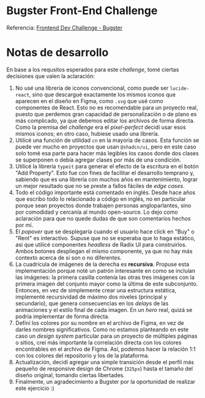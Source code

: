 # Bugster Front-End Challenge

Referencia: [Frontend Dev Challenge - Bugster](https://hazel-allium-573.notion.site/Frontend-Dev-Challenge-Bugster-2242abea27a8805b9fddd807f5796c17)

# Notas de desarrollo

En base a los requsitos esperados para este _challenge_, tomé ciertas decisiones que valen la aclaración:

1. No usé una librería de iconos convencional, como puede ser `lucide-react`, sino que descargué exactamente los mismos iconos que aparecen en el diseño en Figma, como `.svg` que usé como componentes de React. Esto no es recomendable para un proyecto real, puesto que perdemos gran capacidad de personalización o de plano es más complicado, ya que debemos editar los archivos de forma directa. Como la premisa del _challenge_ era el _pixel-perfect_ decidí usar esos mismos iconos; en otro caso, hubiese usado una librería.
2. Utilicé una función de utilidad `cn` en la mayoría de casos. Esta función se puede ver mucho en proyectos que usan `@shadcn/ui`, pero en este caso solo tomé esa parte para hacer más legibles los casos donde dos clases se superponen o debía agregar clases por más de una condición.
3. Utilicé la librería `typeit` para generar el efecto de la escritura en el botón "Add Property". Esto fue con fines de facilitar el desarrollo temprano y, sabiendo que es una librería con muchos años en mantenimiento, lograr un mejor resultado que no se preste a fallos fáciles de _edge cases_.
4. Todo el código importante está comentado en inglés. Desde hace años que escribo todo lo relacionado a código en inglés, no en particular porque sean proyectos donde trabajen personas angloparlantes, sino por comodidad y cercanía al mundo open-source. Lo dejo como aclaración para que no quede dudas de que son comentarios hechos por mí.
5. El _popover_ que se desplegaría cuando el usuario hace click en "Buy" o "Rent" es interactivo. Supuse que no se esperaba que lo haga estático, así que utilicé componentes _headless_ de Radix UI para construirlos. Ambos botones despliegan el mismo componente, ya que no hay más contexto acerca de si son o no diferentes.
6. La cuadrícula de imágenes de la derecha es **recursiva**. Propuse esta implementación porque noté un patrón interesante en como se incluían las imágenes: la primera casilla contenía las otras tres imágenes con la primera imagen del conjunto mayor como la última de este subconjunto. Entonces, en vez de simplemente crear una estructura estática, implementé recursividad de máximo dos niveles (principal y secundario), que genera consecuencias en los _delays_ de las animaciones y el estilo final de cada imagen. En un _hero_ real, quizá se podría implementar de forma directa.
7. Definí los colores por su nombre en el archivo de Figma, en vez de darles nombres significativos. Como no estamos planteando en este caso un _design system_ particular para un proyecto de múltiples páginas o sitios, creí más importante la correlación directa con los colores encontrables en el archivo de Figma. Así, podemos hacer la relación 1:1 con los colores del repositorio y los de la plataforma.
8. Actualización, decidí agregar una simple transición desde el perfil más pequeño de responsive design de Chrome (`325px`) hasta el tamaño del diseño original, tomando ciertas libertades. 
9. Finalmente, un agradecimiento a Bugster por la oportunidad de realizar este ejercicio :)